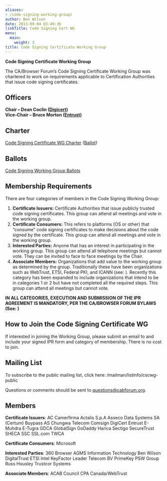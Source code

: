 ```yaml
---
aliases:
- /code-signing-working-group/
author: Ben Wilson
date: 2013-09-04 03:49:36
linkTitle: Code Signing Cert WG
menu:
  main:
    weight: 3
title: Code Signing Certificate Working Group
---
```


**Code Signing Certificate Working Group**

The CA/Browser Forum’s Code Signing Certificate Working Group was chartered to work on requirements applicable to Certification Authorities that issue code signing certificates.

## Officers

**Chair – Dean Coclin ([Digicert][1])**  
**Vice-Chair – Bruce Morton ([Entrust][2])**  

## Charter

[Code Signing Certificate WG Charter](charter/) ([Ballot][3])

## Ballots

[Code Signing Working Group Ballots](ballots/)

## Membership Requirements

There are four categories of members in the Code Signing Working Group:

1. **Certificate Issuers:** Certificate Authorities that issue publicly trusted code signing certificates. This group can attend all meetings and vote in the working group.
1. **Certificate Consumers:** This refers to platforms (OS or other) that “consume” code signing certificates to make decisions about the code signed by the certificate. This group can attend all meetings and vote in the working group.
1. **Interested Parties:** Anyone that has an interest in participating in the working group. This group can attend all telephone meetings but cannot vote. They can be invited to face to face meetings by the Chair.
1. **Associate Members:** Organizations that add value to the working group as determined by the group. Traditionally these have been organizations such as WebTrust, ETSI, Federal PKI, and ICANN (see: ). Recently this category has been expanded to include organizations that intend to be in categories 1 or 2 but have not completed all the required steps. This group can attend all meetings but cannot vote.

**IN ALL CATEGORIES, EXECUTION AND SUBMISSION OF THE IPR AGREEMENT IS MANDATORY, PER THE CA/BROWSER FORUM BYLAWS (See: )**

## How to Join the Code Signing Certificate WG

If interested in joining the Working Group, please submit an email to and include your signed IPR form and category of membership. There is no cost to join.

## Mailing List

To subscribe to the public mailing list, click here: /mailman/listinfo/cscwg-public

Questions or comments should be sent to questions@cabforum.org.

## Members 

**Certificate Issuers**:
AC Camerfirma
Actalis S.p.A
Asseco Data Systems SA (Certum)
Buypass AS
Chungwa Telecom
Comsign
DigiCert
Entrust
E-Muhdra
E-Tugra
GDCA
GlobalSign
GoDaddy
Harica
Sectigo
SecureTrust
SHECA
SSC
SSL.com
TWCA

**Certificate Consumers**:
Microsoft

**Interested Parties**:
360 Browser
AGMS Information Technology
Ben Wilson
DigitalTrust
ETSI
Intel
KeyFactor
Leader Telecom BV
PrimeKey
PSW Group
Russ Housley
Trustcor Systems

**Associate Members**:
ACAB Council
CPA Canada/WebTrust

[1]: https://www.digicert.com
[2]: https://www.entrust.com/
[3]: /2019/03/09/ballot-forum-8-establishment-of-a-code-signing-working-group/#Code-Signing-Certificate-Working-Group-Charter